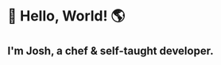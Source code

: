 # 👋 Hello, World! 🌎
## I'm Josh, a chef & self-taught developer.
<!-- I'm actively progressing through [roadmap.sh Full-Stack Developer roadmap](https://roadmap.sh/full-stack).  
HTML
CSS
JS
npm
Git
Tailwind
React
node.js
Python
SwiftUI
Solidity
Rust
I'm currently progressing through:
CS50X - Introduction to Computer Science 👨‍💻
CS50P - Introduction to Programming with Python 🐍
CS50W - Web Programming with Python and JavaScript 🕸️
-->

   
<!--START_SECTION:waka-->
<!--END_SECTION:waka-->
